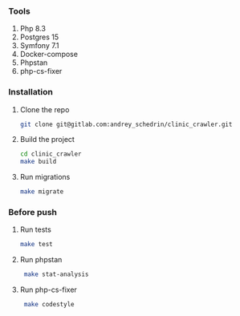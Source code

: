 ### Tools
1. Php 8.3
2. Postgres 15
3. Symfony 7.1
4. Docker-compose
5. Phpstan
6. php-cs-fixer

### Installation

1. Clone the repo
   ```sh
   git clone git@gitlab.com:andrey_schedrin/clinic_crawler.git
   ```
2. Build the project
   ```sh
   cd clinic_crawler
   make build
   ```
3. Run migrations
   ```sh
   make migrate
   ```
   
### Before push

1. Run tests
   ```sh
   make test
   ```
2. Run phpstan
   ```sh
    make stat-analysis
    ```
3. Run php-cs-fixer
    ```sh
     make codestyle
     ```
